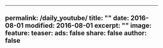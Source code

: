 
---
permalink: /daily_youtube/
title: ""
date: 2016-08-01
modified: 2016-08-01
excerpt: ""
image:
  feature: 
  teaser: 
ads: false
share: false
author: false
---
